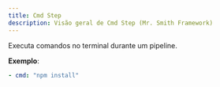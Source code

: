 ```yaml
---
title: Cmd Step
description: Visão geral de Cmd Step (Mr. Smith Framework)
---
```


Executa comandos no terminal durante um pipeline.

**Exemplo**:
```yaml
- cmd: "npm install"
```
